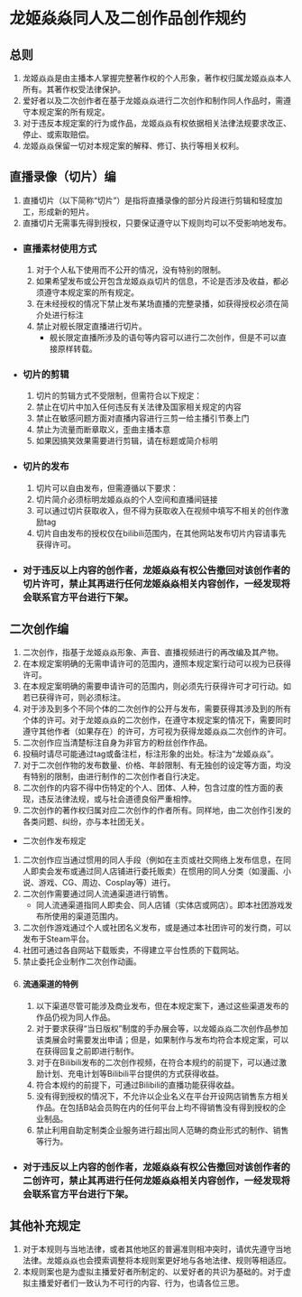 # 龙姬焱焱同人及二创作品创作规约
## 总则
1. 龙姬焱焱是由主播本人掌握完整著作权的个人形象，著作权归属龙姬焱焱本人所有。其著作权受法律保护。
1. 爱好者以及二次创作者在基于龙姬焱焱进行二次创作和制作同人作品时，需遵守本规定案的所有规定。
2. 对于违反本规定案的行为或作品，龙姬焱焱有权依据相关法律法规要求改正、停止、或索取赔偿。
3. 龙姬焱焱保留一切对本规定案的解释、修订、执行等相关权利。
## 直播录像（切片）编
1. 直播切片（以下简称“切片”）是指将直播录像的部分片段进行剪辑和轻度加工，形成新的短片。
2. 直播切片无需事先得到授权，只要保证遵守以下规则均可以不受影响地发布。
- ### 直播素材使用方式
  1. 对于个人私下使用而不公开的情况，没有特别的限制。
  2. 如果希望发布或公开包含龙姬焱焱切片的信息，不论是否涉及收益，都必须遵守本规定案的所有规定。
  3. 在未经授权的情况下禁止发布某场直播的完整录播，如获得授权必须在简介处进行标注
  4. 禁止对舰长限定直播进行切片。
        - 舰长限定直播所涉及的语句等内容可以进行二次创作，但是不可以直接原样转载。
- ### 切片的剪辑
    1. 切片的剪辑方式不受限制，但需符合以下规定：
    2. 禁止在切片中加入任何违反有关法律及国家相关规定的内容
    3. 禁止在敏感问题方面对直播内容进行三剪一给主播引节奏上门
    4. 禁止为流量而断章取义，歪曲主播本意
    5. 如果因搞笑效果需要进行剪辑，请在标题或简介标明
- ### 切片的发布
   1. 切片可以自由发布，但需遵循以下要求：
    2. 切片简介必须标明龙姬焱焱的个人空间和直播间链接
    3. 可以通过切片获取收入，但不得为获取收入在视频中填写不相关的创作激励tag
    4. 切片自由发布的授权仅在bilibili范围内，在其他网站发布切片内容请事先获得许可。
- ### 对于违反以上内容的创作者，龙姬焱焱有权公告撤回对该创作者的切片许可，禁止其再进行任何龙姬焱焱相关内容创作，一经发现将会联系官方平台进行下架。
## 二次创作编
1. 二次创作，指基于龙姬焱焱形象、声音、直播视频进行的再改编及其产物。
2. 在本规定案明确的无需申请许可的范围内，遵照本规定案行动可以视为已获得许可。
3. 在本规定案明确的需要申请许可的范围内，则必须先行获得许可才可行动。如若已获得许可，则必须标注。
4. 对于涉及到多个不同个体的二次创作的公开与发布，需要获得其涉及到的所有个体的许可。对于龙姬焱焱的二次创作，在遵守本规定案的情况下，需要同时遵守其他作者（如果存在）的许可，方可视为获得龙姬焱焱二次创作的许可。
5. 二次创作应当清楚标注自身为非官方的粉丝创作作品。
6. 投稿时请尽可能通过tag或备注栏，标注形象的出处。标注为“龙姬焱焱”。
7. 对于二次创作物的发布数量、价格、年龄限制、有无独创的设定等方面，均没有特别的限制，由进行制作的二次创作者自行决定。
8. 二次创作的内容不得中伤特定的个人、团体、人种，包含过度的性方面的表现，违反法律法规，或与社会道德良俗严重相悖。
9. 二次创作的著作权归属对应二次创作的作者所有。同样地，由二次创作引发的各类问题、纠纷，亦与本社团无关。
- 二次创作发布规定
1.  二次创作应当通过惯用的同人手段（例如在主页或社交网络上发布信息，在同人即卖会发布或通过同人店铺进行委托贩卖）在惯用的同人分类（如漫画、小说、游戏、CG、周边、Cosplay等）进行。
2.  二次创作需要通过同人流通渠道进行销售。
    - 同人流通渠道指同人即卖会、同人店铺（实体店或网店）。即本社团游戏发布所使用的渠道范围内。
3.  二次创作游戏通过个人或社团名义发布，或是通过本社团许可的发行商，可以发布于Steam平台。
4.  社团可通过各自网站下载贩卖，不得建立平台性质的下载网站。
5.  禁止委托企业制作二次创作动画。
6.  #### 流通渠道的特例
    1. 以下渠道尽管可能涉及商业发布，但在本规定案下，通过这些渠道发布的作品仍视为同人作品。
    2.  对于要求获得“当日版权”制度的手办展会等，以龙姬焱焱二次创作品参加该类展会时需要发出申请；但是，如果制作与发布均符合本规定案，可以在获得回复之前即进行制作。
    3.  对于在Bilibili发布的二次创作视频，在符合本规约的前提下，可以通过激励计划、充电计划等Bilibili平台提供的方式获得收益。
    4.  符合本规约的前提下，可通过Bilibili的直播功能获得收益。
    5.  没有得到授权的情况下，不允许以企业名义在平台开设网店销售东方相关作品。在包括B站会员购在内的任何平台上均不得销售没有得到授权的企业制品。
    6.  禁止利用自助定制类企业服务进行超出同人范畴的商业形式的制作、销售等行为。
- ### 对于违反以上内容的创作者，龙姬焱焱有权公告撤回对该创作者的二创许可，禁止其再进行任何龙姬焱焱相关内容创作，一经发现将会联系官方平台进行下架。
## 其他补充规定
1. 对于本规则与当地法律，或者其他地区的普遍准则相冲突时，请优先遵守当地法律。龙姬焱焱也会摸索调整将本规则案更好地与各地法律、规则等相适应。
2. 本规则案也是为虚拟主播爱好者所制定的、以爱好者的共识为基础的。对于虚拟主播爱好者们一致认为不可行的内容、行为，也请各位三思。